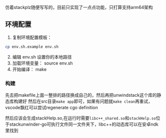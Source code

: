 仿着stackplz随便写写的，目前只实现了一点点功能，只打算支持arm64架构


## 环境配置

1. 复制环境配置模板：

```bash
cp env.sh.example env.sh
```

2. 编辑 env.sh 设置你的本地路径
3. 加载环境变量：
source env.sh
4. 开始编译：
make

### 构建

先去把makefile上面一整排的路径换成自己的，然后再把unwindstack这个库的静态库构建好
然后在src目录`make app`即可，如果有问题就`make clean`再重试，vscode飘红可以尝试regenerate cgo definition

然后应该会生成stackHelp.so,在运行时需要`libc++_shared.so`和`stackHelp.so`位于stackunwinder-go可执行文件同一文件夹下，libc++的动态库可以在安卓ndk里找到